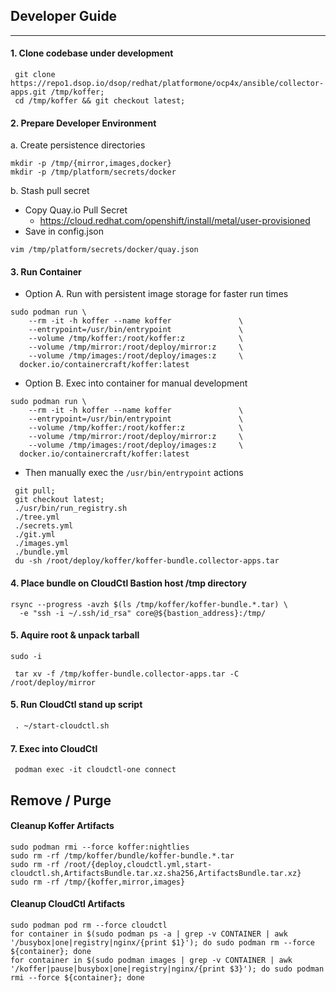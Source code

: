 ## Developer Guide
------------
#### 1. Clone codebase under development
```
 git clone https://repo1.dsop.io/dsop/redhat/platformone/ocp4x/ansible/collector-apps.git /tmp/koffer;
 cd /tmp/koffer && git checkout latest;
```
#### 2. Prepare Developer Environment
  a. Create persistence directories
```
mkdir -p /tmp/{mirror,images,docker}
mkdir -p /tmp/platform/secrets/docker
```
  b. Stash pull secret
  - Copy Quay.io Pull Secret
    - https://cloud.redhat.com/openshift/install/metal/user-provisioned
  - Save in config.json

```
vim /tmp/platform/secrets/docker/quay.json
```
#### 3. Run Container
  - Option A. Run with persistent image storage for faster run times
```
sudo podman run \
    --rm -it -h koffer --name koffer               \
    --entrypoint=/usr/bin/entrypoint               \
    --volume /tmp/koffer:/root/koffer:z            \
    --volume /tmp/mirror:/root/deploy/mirror:z     \
    --volume /tmp/images:/root/deploy/images:z     \
  docker.io/containercraft/koffer:latest
```

  - Option B. Exec into container for manual development
```
sudo podman run \
    --rm -it -h koffer --name koffer               \
    --entrypoint=/usr/bin/entrypoint               \
    --volume /tmp/koffer:/root/koffer:z            \
    --volume /tmp/mirror:/root/deploy/mirror:z     \
    --volume /tmp/images:/root/deploy/images:z     \
  docker.io/containercraft/koffer:latest
```
  - Then manually exec the `/usr/bin/entrypoint` actions
```
 git pull;
 git checkout latest;
 ./usr/bin/run_registry.sh
 ./tree.yml
 ./secrets.yml
 ./git.yml
 ./images.yml
 ./bundle.yml
 du -sh /root/deploy/koffer/koffer-bundle.collector-apps.tar
```
#### 4. Place bundle on CloudCtl Bastion host /tmp directory
```
rsync --progress -avzh $(ls /tmp/koffer/koffer-bundle.*.tar) \
  -e "ssh -i ~/.ssh/id_rsa" core@${bastion_address}:/tmp/
```
#### 5. Aquire root & unpack tarball
```
sudo -i
```
```
 tar xv -f /tmp/koffer-bundle.collector-apps.tar -C /root/deploy/mirror
```
#### 5. Run CloudCtl stand up script
```  6
 . ~/start-cloudctl.sh
```
#### 7. Exec into CloudCtl
```
 podman exec -it cloudctl-one connect
```
## Remove / Purge
#### Cleanup Koffer Artifacts
```
sudo podman rmi --force koffer:nightlies
sudo rm -rf /tmp/koffer/bundle/koffer-bundle.*.tar
sudo rm -rf /root/{deploy,cloudctl.yml,start-cloudctl.sh,ArtifactsBundle.tar.xz.sha256,ArtifactsBundle.tar.xz}
sudo rm -rf /tmp/{koffer,mirror,images}
```
#### Cleanup CloudCtl Artifacts
```
sudo podman pod rm --force cloudctl
for container in $(sudo podman ps -a | grep -v CONTAINER | awk '/busybox|one|registry|nginx/{print $1}'); do sudo podman rm --force ${container}; done
for container in $(sudo podman images | grep -v CONTAINER | awk '/koffer|pause|busybox|one|registry|nginx/{print $3}'); do sudo podman rmi --force ${container}; done
```

